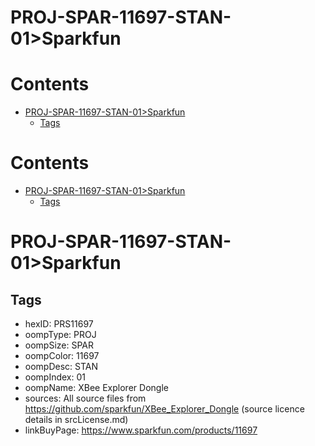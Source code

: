 
PROJ-SPAR-11697-STAN-01>Sparkfun
================================

Contents
========

* [PROJ-SPAR-11697-STAN-01>Sparkfun](#proj-spar-11697-stan-01sparkfun)
	* [Tags](#tags)

Contents
========

* [PROJ-SPAR-11697-STAN-01>Sparkfun](#proj-spar-11697-stan-01sparkfun)
	* [Tags](#tags)

# PROJ-SPAR-11697-STAN-01>Sparkfun

## Tags

- hexID: PRS11697
- oompType: PROJ
- oompSize: SPAR
- oompColor: 11697
- oompDesc: STAN
- oompIndex: 01
- oompName: XBee Explorer Dongle
- sources: All source files from https://github.com/sparkfun/XBee_Explorer_Dongle (source licence details in srcLicense.md)
- linkBuyPage: https://www.sparkfun.com/products/11697
